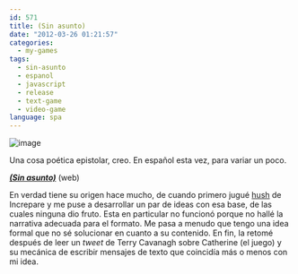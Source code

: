 ```yaml
---
id: 571
title: (Sin asunto)
date: "2012-03-26 01:21:57"
categories:
  - my-games
tags:
  - sin-asunto
  - espanol
  - javascript
  - release
  - text-game
  - video-game
language: spa
---
```


![image](/files/2012/03-sin-asunto/sinasuntoscreenshot.png "(Sin asunto) screenshot")

Una cosa poética epistolar, creo. En español esta vez, para variar un poco.

[_**(Sin asunto)**_](//www.agj.cl/files/games/sinasunto/) (web)

En verdad tiene su origen hace mucho, de cuando primero jugué [hush](http://www.increpare.com/2010/05/hush/) de Increpare y me puse a desarrollar un par de ideas con esa base, de las cuales ninguna dio fruto. Esta en particular no funcionó porque no hallé la narrativa adecuada para el formato. Me pasa a menudo que tengo una idea formal que no sé solucionar en cuanto a su contenido. En fin, la retomé después de leer un _tweet_ de Terry Cavanagh sobre Catherine (el juego) y su mecánica de escribir mensajes de texto que coincidía más o menos con mi idea.
